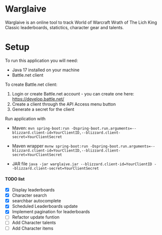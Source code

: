 # Warglaive
Warglaive is an online tool to track World of Warcraft Wrath of The Lich King Classic leaderboards, statictics, character gear and talents.

# Setup
To run this application you will need:
 - Java 17 installed on your machine
 - Battle.net client

To create Battle.net client:
 1. Login or create Battle.net account - you can create one here: https://develop.battle.net/
 2. Create a client through the API Access menu button
 3. Generate a secret for the client


Run application with
 - Maven: `mvn spring-boot:run -Dspring-boot.run.arguments=--blizzard.client-id=YourClientID,--blizzard.client-secret=YourClientSecret`

 - Maven wrapper `mvnw spring-boot:run -Dspring-boot.run.arguments=--blizzard.client-id=YourClientID,--blizzard.client-secret=YourClientSecret`

 - JAR file `java -jar warglaive.jar --blizzard.client-id=YourClientID --blizzard.client-secret=YourClientSecret`


#### TODO list
- [x] Display leaderboards
- [x] Character search
- [x] searchbar autocomplete
- [x] Scheduled Leaderboards update
- [x] Implement pagination for leaderboards
- [ ] Refactor update funtion
- [ ] Add Character talents
- [ ] Add Character items
